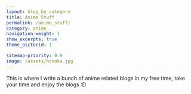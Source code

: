```yaml
---
layout: blog_by_category
title: Anime Stuff
permalink: /anime_stuff/
category: anime
navigation_weight: 1
show_excerpts: true
theme_pictGrid: 1

sitemap-priority: 0.9
image: /assets/honoka.jpg
---
```


This is where I write a bunch of anime related blogs in my free time, take your time and enjoy the blogs :D
